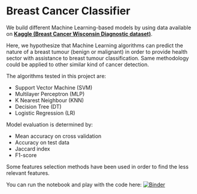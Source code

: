 # Breast Cancer Classifier

We build different Machine Learning-based models by using data available on 
[**Kaggle (Breast Cancer Wisconsin Diagnostic dataset)**](https://www.kaggle.com/uciml/breast-cancer-wisconsin-data). 

Here, we hypothesize that Machine Learning algorithms can predict the nature of a breast tumour (benign or malignant) in order 
to provide health sector with assistance to breast tumour classification. 
Same methodology could be applied to other similar kind of cancer detection.

The algorithms tested in this project are:
- Support Vector Machine (SVM)
- Multilayer Perceptron (MLP)
- K Nearest Neighbour (KNN)
- Decision Tree (DT)
- Logistic Regression (LR)

Model evaluation is determined by:
- Mean accuracy on cross validation
- Accuracy on test data
- Jaccard index
- F1-score

Some features selection methods have been used in order to find the less relevant features.

You can run the notebook and play with the code here: [![Binder](https://mybinder.org/badge_logo.svg)](https://mybinder.org/v2/gh/ealmenzar/BreastCancerClassifier/master?filepath=BreastCancerClassifier.ipynb)
